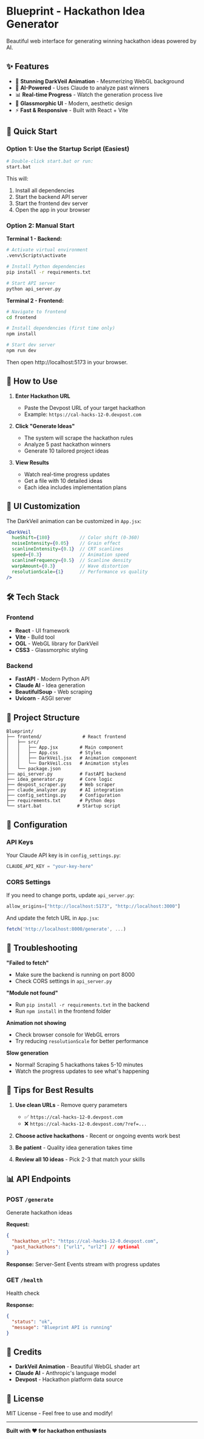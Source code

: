 # Blueprint - Hackathon Idea Generator

Beautiful web interface for generating winning hackathon ideas powered by AI.

## ✨ Features

- 🎨 **Stunning DarkVeil Animation** - Mesmerizing WebGL background
- 🤖 **AI-Powered** - Uses Claude to analyze past winners
- 📊 **Real-time Progress** - Watch the generation process live
- 💎 **Glassmorphic UI** - Modern, aesthetic design
- ⚡ **Fast & Responsive** - Built with React + Vite

## 🚀 Quick Start

### Option 1: Use the Startup Script (Easiest)

```bash
# Double-click start.bat or run:
start.bat
```

This will:
1. Install all dependencies
2. Start the backend API server
3. Start the frontend dev server
4. Open the app in your browser

### Option 2: Manual Start

**Terminal 1 - Backend:**
```bash
# Activate virtual environment
.venv\Scripts\activate

# Install Python dependencies
pip install -r requirements.txt

# Start API server
python api_server.py
```

**Terminal 2 - Frontend:**
```bash
# Navigate to frontend
cd frontend

# Install dependencies (first time only)
npm install

# Start dev server
npm run dev
```

Then open http://localhost:5173 in your browser.

## 📖 How to Use

1. **Enter Hackathon URL**
   - Paste the Devpost URL of your target hackathon
   - Example: `https://cal-hacks-12-0.devpost.com`

2. **Click "Generate Ideas"**
   - The system will scrape the hackathon rules
   - Analyze 5 past hackathon winners
   - Generate 10 tailored project ideas

3. **View Results**
   - Watch real-time progress updates
   - Get a file with 10 detailed ideas
   - Each idea includes implementation plans

## 🎨 UI Customization

The DarkVeil animation can be customized in `App.jsx`:

```jsx
<DarkVeil 
  hueShift={180}           // Color shift (0-360)
  noiseIntensity={0.05}    // Grain effect
  scanlineIntensity={0.1}  // CRT scanlines
  speed={0.3}              // Animation speed
  scanlineFrequency={0.5}  // Scanline density
  warpAmount={0.3}         // Wave distortion
  resolutionScale={1}      // Performance vs quality
/>
```

## 🛠️ Tech Stack

### Frontend
- **React** - UI framework
- **Vite** - Build tool
- **OGL** - WebGL library for DarkVeil
- **CSS3** - Glassmorphic styling

### Backend
- **FastAPI** - Modern Python API
- **Claude AI** - Idea generation
- **BeautifulSoup** - Web scraping
- **Uvicorn** - ASGI server

## 📁 Project Structure

```
Blueprint/
├── frontend/               # React frontend
│   ├── src/
│   │   ├── App.jsx        # Main component
│   │   ├── App.css        # Styles
│   │   ├── DarkVeil.jsx   # Animation component
│   │   └── DarkVeil.css   # Animation styles
│   └── package.json
├── api_server.py          # FastAPI backend
├── idea_generator.py      # Core logic
├── devpost_scraper.py     # Web scraper
├── claude_analyzer.py     # AI integration
├── config_settings.py     # Configuration
├── requirements.txt       # Python deps
└── start.bat             # Startup script
```

## 🔧 Configuration

### API Keys

Your Claude API key is in `config_settings.py`:

```python
CLAUDE_API_KEY = "your-key-here"
```

### CORS Settings

If you need to change ports, update `api_server.py`:

```python
allow_origins=["http://localhost:5173", "http://localhost:3000"]
```

And update the fetch URL in `App.jsx`:

```javascript
fetch('http://localhost:8000/generate', ...)
```

## 🐛 Troubleshooting

**"Failed to fetch"**
- Make sure the backend is running on port 8000
- Check CORS settings in `api_server.py`

**"Module not found"**
- Run `pip install -r requirements.txt` in the backend
- Run `npm install` in the frontend folder

**Animation not showing**
- Check browser console for WebGL errors
- Try reducing `resolutionScale` for better performance

**Slow generation**
- Normal! Scraping 5 hackathons takes 5-10 minutes
- Watch the progress updates to see what's happening

## 🎯 Tips for Best Results

1. **Use clean URLs** - Remove query parameters
   - ✅ `https://cal-hacks-12-0.devpost.com`
   - ❌ `https://cal-hacks-12-0.devpost.com/?ref=...`

2. **Choose active hackathons** - Recent or ongoing events work best

3. **Be patient** - Quality idea generation takes time

4. **Review all 10 ideas** - Pick 2-3 that match your skills

## 📊 API Endpoints

### POST `/generate`
Generate hackathon ideas

**Request:**
```json
{
  "hackathon_url": "https://cal-hacks-12-0.devpost.com",
  "past_hackathons": ["url1", "url2"] // optional
}
```

**Response:** Server-Sent Events stream with progress updates

### GET `/health`
Health check

**Response:**
```json
{
  "status": "ok",
  "message": "Blueprint API is running"
}
```

## 🌟 Credits

- **DarkVeil Animation** - Beautiful WebGL shader art
- **Claude AI** - Anthropic's language model
- **Devpost** - Hackathon platform data source

## 📝 License

MIT License - Feel free to use and modify!

---

**Built with ❤️ for hackathon enthusiasts**
